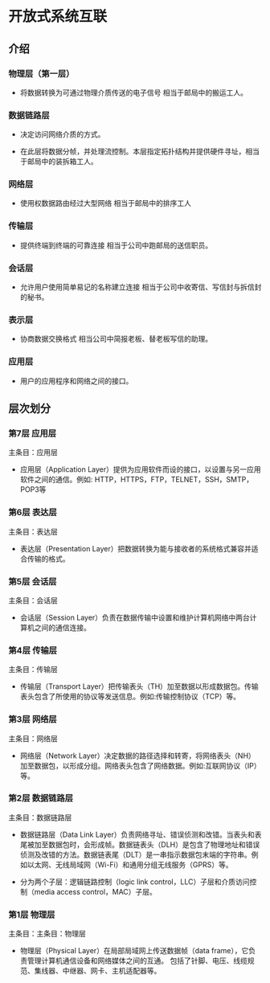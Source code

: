 # 开放式系统互联

## 介绍

### 物理层（第一层）

- 将数据转换为可通过物理介质传送的电子信号 相当于邮局中的搬运工人。
  
### 数据链路层

- 决定访问网络介质的方式。
  
- 在此层将数据分帧，并处理流控制。本层指定拓扑结构并提供硬件寻址，相当于邮局中的装拆箱工人。
  
### 网络层

- 使用权数据路由经过大型网络 相当于邮局中的排序工人

### 传输层

- 提供终端到终端的可靠连接 相当于公司中跑邮局的送信职员。

### 会话层

- 允许用户使用简单易记的名称建立连接 相当于公司中收寄信、写信封与拆信封的秘书。

### 表示层

- 协商数据交换格式 相当公司中简报老板、替老板写信的助理。
  
### 应用层

- 用户的应用程序和网络之间的接口。
  
## 层次划分

### 第7层 应用层

  主条目：应用层

- 应用层（Application Layer）提供为应用软件而设的接口，以设置与另一应用软件之间的通信。例如: HTTP，HTTPS，FTP，TELNET，SSH，SMTP，POP3等

### 第6层 表达层

  主条目：表达层

- 表达层（Presentation Layer）把数据转换为能与接收者的系统格式兼容并适合传输的格式。
  
### 第5层 会话层

  主条目：会话层

- 会话层（Session Layer）负责在数据传输中设置和维护计算机网络中两台计算机之间的通信连接。

### 第4层 传输层

  主条目：传输层

- 传输层（Transport Layer）把传输表头（TH）加至数据以形成数据包。传输表头包含了所使用的协议等发送信息。例如:传输控制协议（TCP）等。
  
### 第3层 网络层

  主条目：网络层

- 网络层（Network Layer）决定数据的路径选择和转寄，将网络表头（NH）加至数据包，以形成分组。网络表头包含了网络数据。例如:互联网协议（IP）等。

### 第2层 数据链路层

  主条目：数据链路层

- 数据链路层（Data Link Layer）负责网络寻址、错误侦测和改错。当表头和表尾被加至数据包时，会形成帧。数据链表头（DLH）是包含了物理地址和错误
侦测及改错的方法。数据链表尾（DLT）是一串指示数据包末端的字符串。例如以太网、无线局域网（Wi-Fi）和通用分组无线服务（GPRS）等。  

- 分为两个子层：逻辑链路控制（logic link control，LLC）子层和介质访问控制（media access control，MAC）子层。
  
### 第1层 物理层

  主条目：主条目：物理层

- 物理层（Physical Layer）在局部局域网上传送数据帧（data frame），它负责管理计算机通信设备和网络媒体之间的互通。
包括了针脚、电压、线缆规范、集线器、中继器、网卡、主机适配器等。

